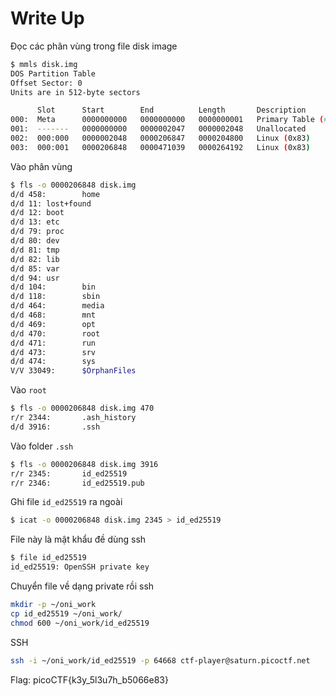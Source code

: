  # Write Up

Đọc các phân vùng trong file disk image

```bash
$ mmls disk.img
DOS Partition Table
Offset Sector: 0
Units are in 512-byte sectors

      Slot      Start        End          Length       Description
000:  Meta      0000000000   0000000000   0000000001   Primary Table (#0)
001:  -------   0000000000   0000002047   0000002048   Unallocated
002:  000:000   0000002048   0000206847   0000204800   Linux (0x83)
003:  000:001   0000206848   0000471039   0000264192   Linux (0x83)
```

Vào phân vùng 

```bash
$ fls -o 0000206848 disk.img
d/d 458:        home
d/d 11: lost+found
d/d 12: boot
d/d 13: etc
d/d 79: proc
d/d 80: dev
d/d 81: tmp
d/d 82: lib
d/d 85: var
d/d 94: usr
d/d 104:        bin
d/d 118:        sbin
d/d 464:        media
d/d 468:        mnt
d/d 469:        opt
d/d 470:        root
d/d 471:        run
d/d 473:        srv
d/d 474:        sys
V/V 33049:      $OrphanFiles
```

Vào `root`

```bash
$ fls -o 0000206848 disk.img 470
r/r 2344:       .ash_history
d/d 3916:       .ssh
```

Vào folder `.ssh`

```bash
$ fls -o 0000206848 disk.img 3916
r/r 2345:       id_ed25519
r/r 2346:       id_ed25519.pub
```

Ghi file `id_ed25519` ra ngoài

```bash
$ icat -o 0000206848 disk.img 2345 > id_ed25519
```

File này là mật khẩu đề dùng ssh

```txt
$ file id_ed25519
id_ed25519: OpenSSH private key
```

Chuyển file về dạng private rồi ssh

```bash
mkdir -p ~/oni_work
cp id_ed25519 ~/oni_work/
chmod 600 ~/oni_work/id_ed25519
```

SSH

```bash
ssh -i ~/oni_work/id_ed25519 -p 64668 ctf-player@saturn.picoctf.net
```

Flag: picoCTF{k3y_5l3u7h_b5066e83}

